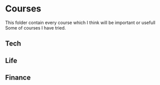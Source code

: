 # Courses
This folder contain every course which I think will be important or usefull
Some of courses I have tried.

## Tech



## Life

## Finance

